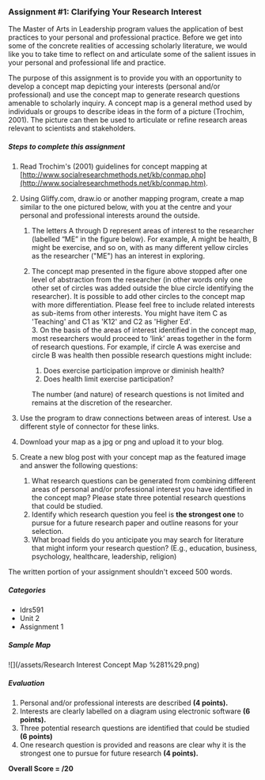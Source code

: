 ### Assignment \#1: Clarifying Your Research Interest

The Master of Arts in Leadership program values the application of best practices to your personal and professional practice.  Before we get into some of the concrete realities of accessing scholarly literature, we would like you to take time to reflect on and articulate some of the salient issues in your personal and professional life and practice.

The purpose of this assignment is to provide you with an opportunity to develop a concept map depicting your interests \(personal and/or professional\) and use the concept map to generate research questions amenable to scholarly inquiry. A concept map is a general method used by individuals or groups to describe ideas in the form of a picture \(Trochim, 2001\). The picture can then be used to articulate or refine research areas relevant to scientists and stakeholders.

##### Steps to complete this assignment

1. Read Trochim's \(2001\) guidelines for concept mapping at [http://www.socialresearchmethods.net/kb/conmap.php](http://www.socialresearchmethods.net/kb/conmap.htm).
2. Using Gliffy.com, draw.io or another mapping program, create a map similar to the one pictured below, with you at the centre and your personal and professional interests around the outside.

   1. The letters A through D represent areas of interest to the researcher \(labelled “ME” in the figure below\). For example, A might be health, B might be exercise, and so on, with as many different yellow circles as the researcher \("ME"\) has an interest in exploring.

   2. The concept map presented in the figure above stopped after one level of abstraction from the researcher \(in other words only one other set of circles was added outside the blue circle identifying the researcher\). It is possible to add other circles to the concept map with more differentiation. Please feel free to include related interests as sub-items from other interests. You might have item C as 'Teaching' and C1 as 'K12' and C2 as 'Higher Ed'.  
      3. On the basis of the areas of interest identified in the concept map, most researchers would proceed to ‘link’ areas together in the form of research questions. For example, if circle A was exercise and circle B was health then possible research questions might include:  
         1. Does exercise participation improve or diminish health?  
         2. Does health limit exercise participation?

      The number \(and nature\) of research questions is not limited and remains at the discretion of the researcher.

3. Use the program to draw connections between areas of interest. Use a different style of connector for these links.

4. Download your map as a jpg or png and upload it to your blog.

5. Create a new blog post with your concept map as the featured image and answer the following questions:  
   1. What research questions can be generated from combining different areas of personal and/or professional interest you have identified in the concept map? Please state three potential research questions that could be studied.  
   2. Identify which research question you feel is **the strongest one** to pursue for a future research paper and outline reasons for your selection.  
   3. What broad fields do you anticipate you may search for literature that might inform your research question? \(E.g., education, business, psychology, healthcare, leadership, religion\)

The written portion of your assignment shouldn't exceed 500 words.

##### Categories

* ldrs591
* Unit 2
* Assignment 1

##### Sample Map

![](/assets/Research Interest Concept Map %281%29.png)

##### Evaluation

1. Personal and/or professional interests are described **\(4 points\).**
2. Interests are clearly labelled on a diagram using electronic software **\(6 points\).**
3. Three potential research questions are identified that could be studied **\(6 points\)**
4. One research question is provided and reasons are clear why it is the strongest one to pursue for future research **\(4 points\).**

**Overall Score = /20**

